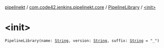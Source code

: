 [pipelinekt](../../index.md) / [com.code42.jenkins.pipelinekt.core](../index.md) / [PipelineLibrary](index.md) / [&lt;init&gt;](./-init-.md)

# &lt;init&gt;

`PipelineLibrary(name: `[`String`](https://kotlinlang.org/api/latest/jvm/stdlib/kotlin/-string/index.html)`, version: `[`String`](https://kotlinlang.org/api/latest/jvm/stdlib/kotlin/-string/index.html)`, suffix: `[`String`](https://kotlinlang.org/api/latest/jvm/stdlib/kotlin/-string/index.html)` = "_")`